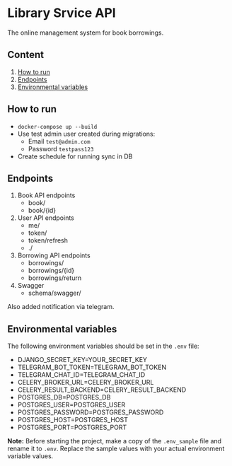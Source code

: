 # Library Srvice API
The online management system for book borrowings.

## Content
1. [How to run](#how-to-run)
2. [Endpoints](#endpoints)
3. [Environmental variables](#environmental-variables)


## How to run

 - `docker-compose up --build`
 - Use test admin user created during migrations:
   - Email `test@admin.com`
   - Password `testpass123`
 - Create schedule for running sync in DB


## Endpoints

1. Book API endpoints
   - book/
   - book/{id}
2. User API endpoints
   - me/
   - token/
   - token/refresh
   - ./ 
3. Borrowing API endpoints
   - borrowings/
   - borrowings/{id}
   - borrowings/return
4. Swagger 
   - schema/swagger/

Also added notification via telegram.

## Environmental variables

The following environment variables should be set in the `.env` file:

- DJANGO_SECRET_KEY=YOUR_SECRET_KEY
- TELEGRAM_BOT_TOKEN=TELEGRAM_BOT_TOKEN
- TELEGRAM_CHAT_ID=TELEGRAM_CHAT_ID
- CELERY_BROKER_URL=CELERY_BROKER_URL
- CELERY_RESULT_BACKEND=CELERY_RESULT_BACKEND
- POSTGRES_DB=POSTGRES_DB
- POSTGRES_USER=POSTGRES_USER
- POSTGRES_PASSWORD=POSTGRES_PASSWORD
- POSTGRES_HOST=POSTGRES_HOST
- POSTGRES_PORT=POSTGRES_PORT

**Note:** Before starting the project, make a copy of the `.env_sample` file and rename it to `.env`. Replace the sample values with your actual environment variable values.